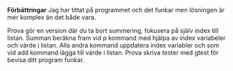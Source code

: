 **Förbättringar**
Jag har tittat på programmet och det funkar men lösningen är mer komplex än det både vara.

Prova gör en version där du ta bort summering, fokusera på själv index till listan. Summan beräkna fram vid p kommand med hjälpa av index variabeler och värde i listan. Alla andra kommand uppdatera index variabler och som vid add kommand lägga till värde i listan. 
Prova skriva tester med gtest för bevisa ditt program funkar.
